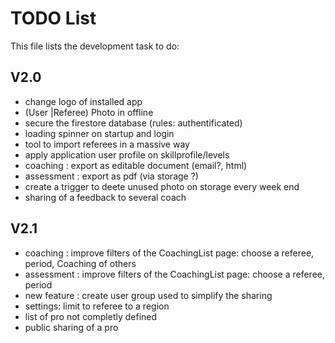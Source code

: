 # TODO List

This file lists the development task to do:

## V2.0

- change logo of installed app
- (User |Referee) Photo in offline
- secure the firestore database (rules: authentificated)
- loading spinner on startup and login
- tool to import referees in a massive way
- apply application user profile on skillprofile/levels
- coaching : export as editable document (email?, html)
- assessment : export as pdf (via storage ?)
- create a trigger to deete unused photo on storage every week end
- sharing of a feedback to several coach

## V2.1

- coaching : improve filters of the CoachingList page: choose a referee, period, Coaching of others
- assessment : improve filters of the CoachingList page: choose a referee, period
- new feature : create user group used to simplify the sharing
- settings: limit to referee to a region
- list of pro not completly defined
- public sharing of a pro